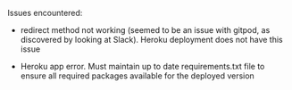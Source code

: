 Issues encountered:

- redirect method not working (seemed to be an issue with gitpod, as discovered by looking at Slack). Heroku deployment does not have this issue

- Heroku app error. Must maintain up to date requirements.txt file to ensure all required packages available for the deployed version 